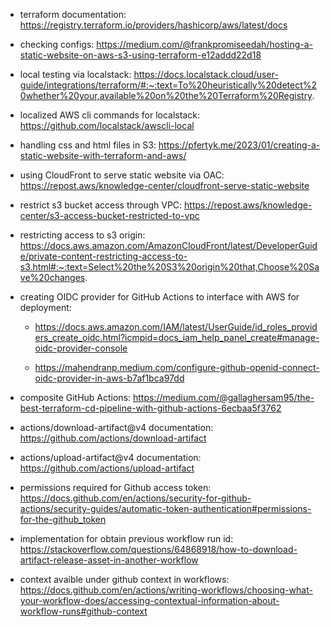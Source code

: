 - terraform documentation: https://registry.terraform.io/providers/hashicorp/aws/latest/docs

- checking configs: https://medium.com/@frankpromiseedah/hosting-a-static-website-on-aws-s3-using-terraform-e12addd22d18

- local testing via localstack: https://docs.localstack.cloud/user-guide/integrations/terraform/#:~:text=To%20heuristically%20detect%20whether%20your,available%20on%20the%20Terraform%20Registry.

- localized AWS cli commands for localstack: https://github.com/localstack/awscli-local

- handling css and html files in S3: https://pfertyk.me/2023/01/creating-a-static-website-with-terraform-and-aws/

- using CloudFront to serve static website via OAC: https://repost.aws/knowledge-center/cloudfront-serve-static-website

- restrict s3 bucket access through VPC: https://repost.aws/knowledge-center/s3-access-bucket-restricted-to-vpc

- restricting access to s3 origin: https://docs.aws.amazon.com/AmazonCloudFront/latest/DeveloperGuide/private-content-restricting-access-to-s3.html#:~:text=Select%20the%20S3%20origin%20that,Choose%20Save%20changes.

- creating OIDC provider for GitHub Actions to interface with AWS for deployment: 
     - https://docs.aws.amazon.com/IAM/latest/UserGuide/id_roles_providers_create_oidc.html?icmpid=docs_iam_help_panel_create#manage-oidc-provider-console
     
     - https://mahendranp.medium.com/configure-github-openid-connect-oidc-provider-in-aws-b7af1bca97dd

- composite GitHub Actions: https://medium.com/@gallaghersam95/the-best-terraform-cd-pipeline-with-github-actions-6ecbaa5f3762

- actions/download-artifact@v4 documentation: https://github.com/actions/download-artifact

- actions/upload-artifact@v4 documentation: https://github.com/actions/upload-artifact

- permissions required for Github access token: https://docs.github.com/en/actions/security-for-github-actions/security-guides/automatic-token-authentication#permissions-for-the-github_token

- implementation for obtain previous workflow run id: https://stackoverflow.com/questions/64868918/how-to-download-artifact-release-asset-in-another-workflow

- context avaible under github context in workflows: https://docs.github.com/en/actions/writing-workflows/choosing-what-your-workflow-does/accessing-contextual-information-about-workflow-runs#github-context